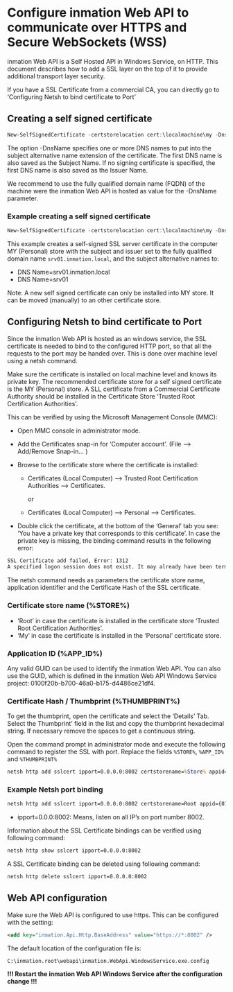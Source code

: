 # Configure inmation Web API to communicate over HTTPS and Secure WebSockets (WSS)

inmation Web API is a Self Hosted API in Windows Service, on HTTP. This document describes how to add a SSL layer on the top of it to provide additional transport layer security.

If you have a SSL Certificate from a commercial CA, you can directly go to ‘Configuring Netsh to bind certificate to Port’

## Creating a self signed certificate

```powershell
New-SelfSignedCertificate -certstorelocation cert:\localmachine\my -DnsName "%FQDN%"
```

The option -DnsName specifies one or more DNS names to put into the subject alternative name extension of the certificate. The first DNS name is also saved as the Subject Name. If no signing certificate is specified, the first DNS name is also saved as the Issuer Name.

We recommend to use the fully qualified domain name (FQDN) of the machine were the inmation Web API is hosted as value for the -DnsName parameter.

### Example creating a self signed certificate

```powershell
New-SelfSignedCertificate -certstorelocation cert:\localmachine\my -DnsName "srv01.inmation.local", "srv01"
```

This example creates a self-signed SSL server certificate in the computer MY (Personal) store with the subject and issuer set to the fully qualified domain name `srv01.inmation.local`, and the subject alternative names to:

- DNS Name=srv01.inmation.local
- DNS Name=srv01

Note: A new self signed certificate can only be installed into MY store. It can be moved (manually) to an other certificate store.

## Configuring Netsh to bind certificate to Port

Since the inmation Web API is hosted as an windows service, the SSL certificate is needed to bind to the configured HTTP port, so that all the requests to the port may be handed over. This is done over machine level using a netsh command.

Make sure the certificate is installed on local machine level and knows its private key. The recommended certificate store for a self signed certificate is the MY (Personal) store. A SLL certificate from a Commercial Certificate Authority should be installed in the Certificate Store ‘Trusted Root Certification Authorities’.

This can be verified by using the Microsoft Management Console (MMC):

- Open MMC console in administrator mode.
- Add the Certificates snap-in for ‘Computer account’. (File —> Add/Remove Snap-in... )
- Browse to the certificate store where the certificate is installed:
    * Certificates (Local Computer) —> Trusted Root Certification Authorities —> Certificates.

        or

    * Certificates (Local Computer) —> Personal —> Certificates.

- Double click the certificate, at the bottom of the ‘General’ tab you see: ‘You have a private key that corresponds to this certificate’. In case the private key is missing, the binding command results in the following error:

```cmd
SSL Certificate add failed, Error: 1312
A specified logon session does not exist. It may already have been terminated.
```

The netsh command needs as parameters the certificate store name, application identifier and the Certificate Hash of the SSL certificate.

### Certificate store name (%STORE%)

- ‘Root’ in case the certificate is installed in the certificate store ‘Trusted Root Certification Authorities’.
- ‘My’ in case the certificate is installed in the ‘Personal’ certificate store.

### Application ID (%APP_ID%)

Any valid GUID can be used to identify the inmation Web API. You can also use the GUID, which is defined in the inmation Web API Windows Service project: 0100f20b-b700-46a0-b175-d4486ce21df4.

### Certificate Hash / Thumbprint (%THUMBPRINT%)

To get the thumbprint, open the certificate and select the ‘Details’ Tab. Select the Thumbprint’ field in the list and copy the thumbprint hexadecimal string. If necessary remove the spaces to get a continuous string.

Open the command prompt in administrator mode and execute the following command to register the SSL with port. Replace the fields `%STORE%`, `%APP_ID%` and `%THUMBPRINT%`

```cmd
netsh http add sslcert ipport=0.0.0.0:8002 certstorename=%Store% appid={%APP_ID%} certhash=%THUMBPRINT%
```

### Example Netsh port binding

```cmd
netsh http add sslcert ipport=0.0.0.0:8002 certstorename=Root appid={0100f20b-b700-46a0- b175-d4486ce21df4} certhash=13ee8cdd0c823431b2056ef9673e22a53e3e6e28
```

- ipport=0.0.0:8002: Means, listen on all IP’s on port number 8002.

Information about the SSL Certificate bindings can be verified using following command:

```cmd
netsh http show sslcert ipport=0.0.0.0:8002
```

A SSL Certificate binding can be deleted using following command:

```cmd
netsh http delete sslcert ipport=0.0.0.0:8002
```

## Web API configuration

Make sure the Web API is configured to use https. This can be configured with the setting:

```xml
<add key="inmation.Api.Http.BaseAddress" value="https://*:8002" />
```

The default location of the configuration file is:

```path
C:\inmation.root\webapi\inmation.WebApi.WindowsService.exe.config
```

**!!! Restart the inmation Web API Windows Service after the configuration change !!!**